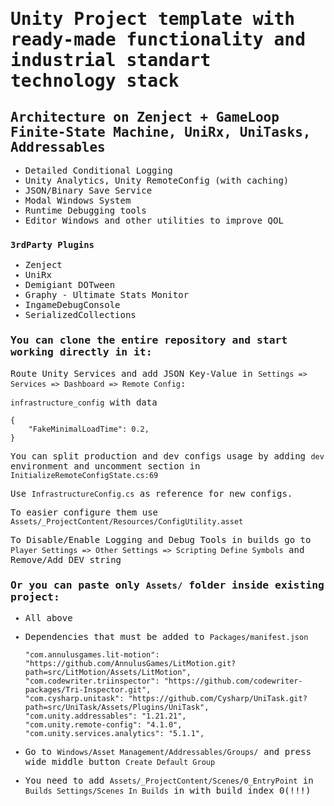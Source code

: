 <span style="font-family:monospace;">

# Unity Project template with ready-made functionality and industrial standart technology stack

## Architecture on Zenject + GameLoop Finite-State Machine, UniRx, UniTasks, Addressables
- Detailed Conditional Logging
- Unity Analytics, Unity RemoteConfig (with caching)
- JSON/Binary Save Service
- Modal Windows System
- Runtime Debugging tools
- Editor Windows and other utilities to improve QOL
 
### ```3rdParty Plugins```

- Zenject
- UniRx
- Demigiant DOTween
- Graphy - Ultimate Stats Monitor
- IngameDebugConsole
- SerializedCollections

 ### You can clone the entire repository and start working directly in it:

Route Unity Services and add JSON Key-Value in `Settings => Services => Dashboard => Remote Config`:
	
`infrastructure_config` with data
```
{
  	"FakeMinimalLoadTime": 0.2,
}
```
You can split production and dev configs usage by adding `dev` environment and uncomment section in `InitializeRemoteConfigState.cs:69`

Use `InfrastructureConfig.cs` as reference for new configs.

To easier configure them use  `Assets/_ProjectContent/Resources/ConfigUtility.asset`

To Disable/Enable Logging and Debug Tools in builds go to `Player Settings => Other Settings => Scripting Define Symbols` and Remove/Add DEV string

 ### Or you can paste only `Assets/` folder inside existing project:

- All above
- Dependencies that must be added to `Packages/manifest.json`
	```
    "com.annulusgames.lit-motion": "https://github.com/AnnulusGames/LitMotion.git?path=src/LitMotion/Assets/LitMotion",
    "com.codewriter.triinspector": "https://github.com/codewriter-packages/Tri-Inspector.git",
    "com.cysharp.unitask": "https://github.com/Cysharp/UniTask.git?path=src/UniTask/Assets/Plugins/UniTask",
    "com.unity.addressables": "1.21.21",
    "com.unity.remote-config": "4.1.0",
    "com.unity.services.analytics": "5.1.1",
	```
- Go to `Windows/Asset Management/Addressables/Groups/` and press wide middle button `Create Default Group`

- You need to add `Assets/_ProjectContent/Scenes/0_EntryPoint` in `Builds Settings/Scenes In Builds` in with build index 0(!!!)

</span>
    
